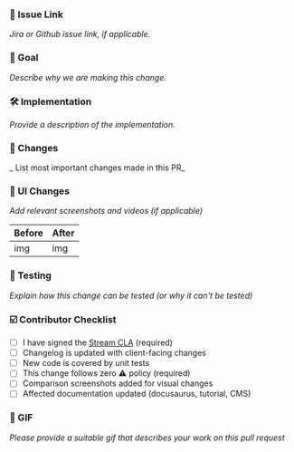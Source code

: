### 🔗 Issue Link
_Jira or Github issue link, if applicable._

### 🎯 Goal

_Describe why we are making this change._

### 🛠 Implementation

_Provide a description of the implementation._

### 📝 Changes

_ List most important changes made in this PR_

### 🎨 UI Changes

_Add relevant screenshots and videos (if applicable)_

| Before | After |
| --- | --- |
| img | img |

### 🧪 Testing

_Explain how this change can be tested (or why it can't be tested)_

### ☑️ Contributor Checklist

- [ ] I have signed the [Stream CLA](https://docs.google.com/forms/d/e/1FAIpQLScFKsKkAJI7mhCr7K9rEIOpqIDThrWxuvxnwUq2XkHyG154vQ/viewform) (required)
- [ ] Changelog is updated with client-facing changes
- [ ] New code is covered by unit tests
- [ ] This change follows zero ⚠️ policy (required)
- [ ] Comparison screenshots added for visual changes
- [ ] Affected documentation updated (docusaurus, tutorial, CMS)

### 🎉 GIF

_Please provide a suitable gif that describes your work on this pull request_
